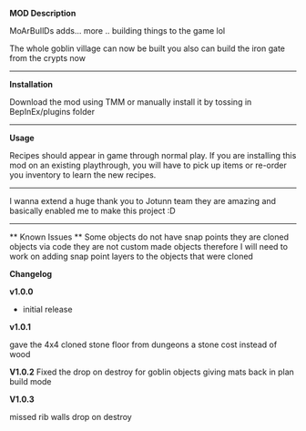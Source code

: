 **MOD Description** 

MoArBuIlDs
adds... more .. building things to the game lol

The whole goblin village can now be built
you also can build the iron gate from the crypts now 


---
**Installation**

Download the mod using TMM or manually install it by tossing in BepInEx/plugins folder

---
**Usage**

Recipes should appear in game through normal play. If you are installing this mod on an existing playthrough, you will have to pick up items or re-order you inventory to learn the new recipes.

---
I wanna extend a huge thank you to Jotunn team they are amazing and basically enabled me to make this project :D 

--- 

** Known Issues **
Some objects do not have snap points
they are cloned objects via code they are not custom made objects therefore I will need to work on adding snap point layers to the objects that were cloned


**Changelog**

**v1.0.0**

* initial release 

**v1.0.1** 

gave the 4x4 cloned stone floor from dungeons a stone cost instead of wood

**V1.0.2**
Fixed the drop on destroy for goblin objects giving mats back in plan build mode


**V1.0.3**

missed rib walls drop on destroy 
